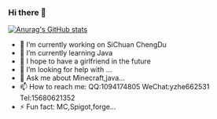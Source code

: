 ### Hi there 👋
[![Anurag's GitHub stats](https://github-readme-stats.vercel.app/api?username=ilovend)](https://github.com/ilovend/ilovend)

- 🔭 I’m currently working on SiChuan ChengDu
- 🌱 I’m currently learning Java
- 👯 I hope to have a girlfriend in the future
- 🤔 I’m looking for help with ...
- 💬 Ask me about Minecraft,java...
- 📫 How to reach me: QQ:1094174805 WeChat:yzhe662531 Tel:15680621352
- ⚡ Fun fact: MC,Spigot,forge...


